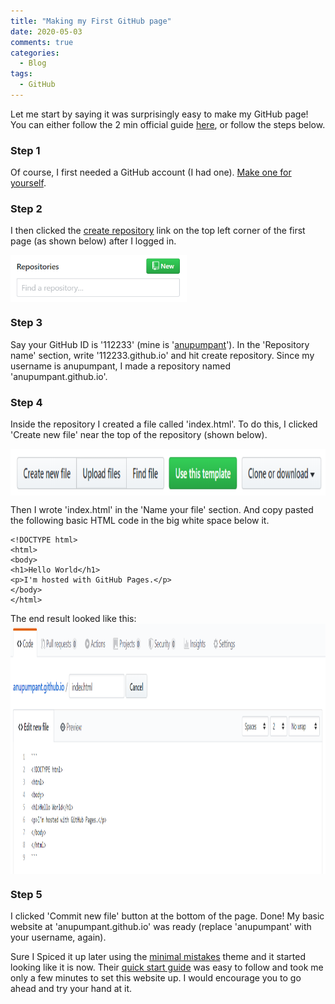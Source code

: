 ```yaml
---
title: "Making my First GitHub page"
date: 2020-05-03
comments: true
categories:
  - Blog
tags:
  - GitHub
---
```


Let me start by saying it was surprisingly easy to make my GitHub page! You can either follow the 2 min official guide [here](https://pages.github.com/), or follow the steps below.

### Step 1
Of course, I first needed a GitHub account (I had one). [Make one for yourself](https://github.com/).

### Step 2
I then clicked the [create repository](https://github.com/new) link on the top left corner of the first page (as shown below) after I logged in.

<img src="/assets/images/create_rep_button.PNG" align="center" alt="Create repository button" height="75" />

### Step 3
Say your GitHub ID is  '112233' (mine is '[anupumpant](https:github.com/anupumpant)'). In the  'Repository name' section, write '112233.github.io' and hit create repository. Since my username is anupumpant, I made a repository named 'anupumpant.github.io'.

### Step 4
Inside the repository I created a file called 'index.html'.
To do this, I clicked 'Create new file' near the top of the repository (shown below).

<img src="/assets/images/createfile-button.PNG" align="center" alt="Create repository button" height="75" />

Then I wrote 'index.html' in the 'Name your file' section.
And copy pasted the following basic HTML code in the big white space below it.
```
<!DOCTYPE html>
<html>
<body>
<h1>Hello World</h1>
<p>I'm hosted with GitHub Pages.</p>
</body>
</html>
```

The end result looked like this:
<img src="/assets/images/createfile.PNG" align="center" alt="Create repository button" height="400" />

### Step 5
I clicked 'Commit new file' button at the bottom of the page. Done!
My basic website at 'anupumpant.github.io' was ready (replace 'anupumpant' with your username, again).

Sure I Spiced it up later using the [minimal mistakes](https://mmistakes.github.io/minimal-mistakes/) theme and it started looking like it is now. Their [quick start guide](https://mmistakes.github.io/minimal-mistakes/docs/quick-start-guide/) was easy to follow and took me only a few minutes to set this website up. I would encourage you to go ahead and try your hand at it.
